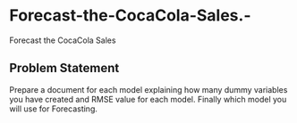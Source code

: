 # Forecast-the-CocaCola-Sales.-
Forecast the CocaCola Sales

## Problem Statement 
 Prepare a document for each model explaining how many dummy variables you have created and RMSE value for each model. Finally which model you will use for Forecasting.
